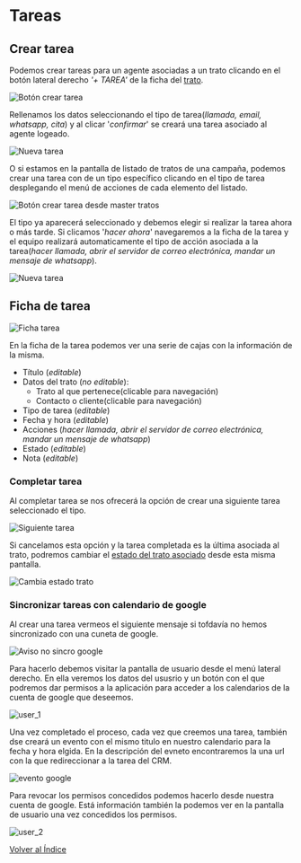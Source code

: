 # Tareas

## Crear tarea
Podemos crear tareas para un agente asociadas a un trato clicando en el botón lateral derecho *'+ TAREA'* de la ficha del [trato](./tratos.md).

![Botón crear tarea](./img/boton_crear_tarea.png)

Rellenamos los datos seleccionando el tipo de tarea(*llamada, email, whatsapp, cita*) y al clicar '*confirmar*' se creará una tarea asociado al agente logeado.

![Nueva tarea](./img/nueva_tarea.png)

O si estamos en la pantalla de listado de tratos de una campaña, podemos crear una tarea con de un tipo específico clicando en el tipo de tarea desplegando el menú de acciones de cada elemento del listado.  

![Botón crear tarea desde master tratos](./img/nueva_tarea_master_tratos.png)

El tipo ya aparecerá seleccionado y debemos elegir si realizar la tarea ahora o más tarde. Si clicamos '*hacer ahora*' navegaremos a la ficha de la tarea y el equipo realizará automaticamente el tipo de acción asociada a la tarea(*hacer llamada, abrir el servidor de correo electrónica, mandar un mensaje de whatsapp*).

![Nueva tarea](./img/nueva_tarea_now.png)

## Ficha de tarea

![Ficha tarea](./img/ficha_tarea.png)

En la ficha de la tarea podemos ver una serie de cajas con la información de la misma.

- Título (*editable*)
- Datos del trato (*no editable*):
  - Trato al que pertenece(clicable para navegación)
  - Contacto o cliente(clicable para navegación)
- Tipo de tarea (*editable*)
- Fecha y hora (*editable*)
- Acciones (*hacer llamada, abrir el servidor de correo electrónica, mandar un mensaje de whatsapp*)
- Estado (*editable*)
- Nota (*editable*)

### Completar tarea

 Al completar tarea se nos ofrecerá la opción de crear una siguiente tarea seleccionado el tipo.

 ![Siguiente tarea](./img/next_tarea.png)

 Si cancelamos esta opción y la tarea completada es la última asociada al trato, podremos cambiar el [estado del trato asociado](./tratos.md) desde esta misma pantalla.

  ![Cambia estado trato](./img/cambia_estado_trato.png)


### Sincronizar tareas con calendario de google

Al crear una tarea vermeos el siguiente mensaje si tofdavía no hemos sincronizado con una cuneta de google.

![Aviso no sincro google](./img/aviso_no_sincro_google.png)

Para hacerlo debemos visitar la pantalla de usuario desde el menú lateral derecho. En ella veremos los datos del ususrio y un botón con el que podremos dar permisos a la aplicación para acceder a los calendarios de la cuenta de google que deseemos. 

![user_1](./img/user_1.png)

Una vez completado el proceso, cada vez que creemos una tarea, también dse creará un evento con el mismo titulo en nuestro calendario para la fecha y hora elgida. En la descripción del evneto encontraremos la una url con la que redireccionar a la tarea del CRM.

![evento google](./img/evento_google.png)  

Para revocar los permisos concedidos podemos hacerlo desde nuestra cuenta de google. Está información también la podemos ver en la pantalla de usuario una vez concedidos los permisos.

![user_2](./img/user_2.png)

[Volver al Índice](./index.md)